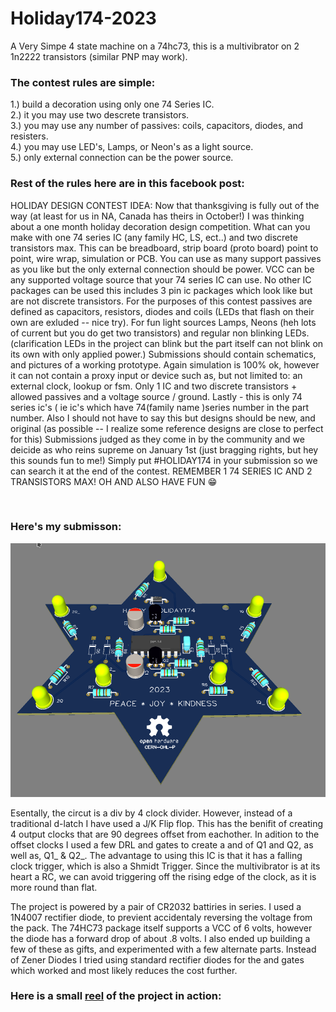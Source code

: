 # Holiday174-2023

A Very Simpe 4 state machine on a 74hc73, this is a multivibrator on 2 1n2222 transistors (similar PNP may work).  

<h3>The contest rules are simple:</h3>
 
 1.) build a decoration using only one 74 Series IC.<BR>
 2.) it you may use two descrete transistors.<BR>
 3.) you may use any number of passives: coils, capacitors, diodes, and resisters. <BR>
 4.) you may use LED's, Lamps, or Neon's as a light source.<BR>
 5.) only external connection can be the power source.<BR>
 

 <h3>Rest of the rules here are in this facebook post:</h3> 
<P>
   HOLIDAY DESIGN CONTEST IDEA: Now that thanksgiving is fully out of the way (at least for us in NA, Canada has theirs in October!) I was thinking about a one month holiday decoration design competition. What can you make with one 74 series IC (any family HC, LS, ect..) and two discrete transistors max. This can be breadboard, strip board (proto board) point to point, wire wrap, simulation or PCB.  You can use as many support passives as you like but the only external connection should be power. VCC can be any supported voltage source that your 74 series IC can use. No other IC packages can be used this includes 3 pin ic packages which look like but are not discrete transistors. For the purposes of this contest passives are defined as capacitors, resistors, diodes and coils (LEDs that flash on their own are exluded -- nice try).  For fun light sources Lamps, Neons (heh lots of current but you do get two transistors) and regular non blinking LEDs.(clarification LEDs in the project can blink but the part itself can not blink on its own with only applied power.) Submissions should contain schematics, and pictures of a working prototype. Again simulation is 100%  ok, however it can not contain a proxy input or device such as, but not limited to: an external clock, lookup or fsm. Only 1 IC and two discrete transistors + allowed passives and a voltage source / ground.  Lastly - this is only 74 series ic's ( ie ic's which have 74(family name )series number in the part number. Also I should not have to say this but designs should be new, and original (as possible -- I realize some reference designs are close to perfect for this) Submissions judged as they come in by the community and we deicide as who reins supreme on January 1st (just bragging rights, but hey this sounds fun to me!)  Simply put #HOLIDAY174 in your submission so we can search it at the end of the contest.   REMEMBER 1 74 SERIES IC AND 2 TRANSISTORS MAX! OH AND ALSO HAVE FUN 😁
</P>
<br>
<h3>Here's my submisson:</h3>
<img src="3D TOP.png">

<P>Esentally, the circut is a div by 4 clock divider.  However, instead of a traditional d-latch I have used a J/K Flip flop.  This has the benifit of creating 4 output clocks that are 90 degrees offset from eachother. In adition to the offset clocks I used a few DRL and gates to create a and of Q1 and Q2, as well as, Q1_ & Q2_. The advantage to using this IC is that it has a falling clock trigger, which is also a Shmidt Trigger. Since the multivibrator is at its heart a RC, we can avoid triggering off the rising edge of the clock, as it is more round than flat. </P>

<P>The project is powered by a pair of CR2032 battiries in series.  I used a 1N4007 rectifier diode, to previent accidentaly reversing the voltage from the pack.  The 74HC73 package itself supports a VCC of 6 volts, however the diode has a forward drop of about .8 volts. I also ended up building a few of these as gifts, and experimented with a few alternate parts.  Instead of Zener Diodes I tried using standard rectifier diodes for the and gates which worked and most likely reduces the cost further.</P>

<h3>Here is a small <a href="https://www.facebook.com/1557231165/videos/1525780231489265/" target="_blank" rel="noopener noreferrer">reel</a> of the project in action:</h3>


 
